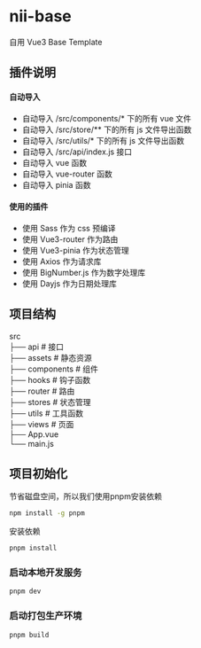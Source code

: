 # nii-base

自用 Vue3 Base Template

## 插件说明

#### 自动导入

* 自动导入 /src/components/* 下的所有 vue 文件
* 自动导入 /src/store/** 下的所有 js 文件导出函数
* 自动导入 /src/utils/* 下的所有 js 文件导出函数
* 自动导入 /src/api/index.js 接口
* 自动导入 vue 函数
* 自动导入 vue-router 函数
* 自动导入 pinia 函数

#### 使用的插件

* 使用 Sass 作为 css 预编译
* 使用 Vue3-router 作为路由
* 使用 Vue3-pinia 作为状态管理
* 使用 Axios 作为请求库
* 使用 BigNumber.js 作为数字处理库
* 使用 Dayjs 作为日期处理库

## 项目结构

src  
├── api                               # 接口  
├── assets                            # 静态资源  
├── components                        # 组件  
├── hooks                             # 钩子函数  
├── router                            # 路由  
├── stores                            # 状态管理  
├── utils                             # 工具函数  
├── views                             # 页面  
├── App.vue  
└── main.js  

## 项目初始化

节省磁盘空间，所以我们使用pnpm安装依赖

```sh
npm install -g pnpm
```

安装依赖
```sh
pnpm install
```

### 启动本地开发服务

```sh
pnpm dev
```

### 启动打包生产环境

```sh
pnpm build
```
